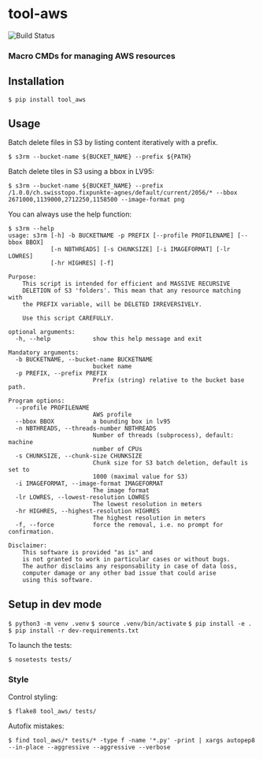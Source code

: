 tool-aws
========

![Build Status](https://codebuild.eu-central-1.amazonaws.com/badges?uuid=eyJlbmNyeXB0ZWREYXRhIjoiMkdMVnVoVDVnUW1WWTZLYjNUOGdVV2FSZ1g0VHNPdEtnRk9YcWpuQWE0L29XRlEyQlVhUmlqUVBncmVST0NyTHhwZDVRdzNQVnFmTHNtTC81dmJBOG4wPSIsIml2UGFyYW1ldGVyU3BlYyI6InAxWTJCN2lzUzFUcjVyRFQiLCJtYXRlcmlhbFNldFNlcmlhbCI6MX0%3D&branch=master)

### Macro CMDs for managing AWS resources

## Installation

`$ pip install tool_aws`

## Usage

Batch delete files in S3 by listing content iteratively with a prefix.

`$ s3rm --bucket-name ${BUCKET_NAME} --prefix ${PATH}`

Batch delete tiles in S3 using a bbox in LV95:

`$ s3rm --bucket-name ${BUCKET_NAME} --prefix /1.0.0/ch.swisstopo.fixpunkte-agnes/default/current/2056/* --bbox 2671000,1139000,2712250,1158500 --image-format png`


You can always use the help function:

```
$ s3rm --help
usage: s3rm [-h] -b BUCKETNAME -p PREFIX [--profile PROFILENAME] [--bbox BBOX]
            [-n NBTHREADS] [-s CHUNKSIZE] [-i IMAGEFORMAT] [-lr LOWRES]
            [-hr HIGHRES] [-f]

Purpose:
    This script is intended for efficient and MASSIVE RECURSIVE
    DELETION of S3 'folders'. This mean that any resource matching with
    the PREFIX variable, will be DELETED IRREVERSIVELY.

    Use this script CAREFULLY.

optional arguments:
  -h, --help            show this help message and exit

Mandatory arguments:
  -b BUCKETNAME, --bucket-name BUCKETNAME
                        bucket name
  -p PREFIX, --prefix PREFIX
                        Prefix (string) relative to the bucket base path.

Program options:
  --profile PROFILENAME
                        AWS profile
  --bbox BBOX           a bounding box in lv95
  -n NBTHREADS, --threads-number NBTHREADS
                        Number of threads (subprocess), default: machine
                        number of CPUs
  -s CHUNKSIZE, --chunk-size CHUNKSIZE
                        Chunk size for S3 batch deletion, default is set to
                        1000 (maximal value for S3)
  -i IMAGEFORMAT, --image-format IMAGEFORMAT
                        The image format
  -lr LOWRES, --lowest-resolution LOWRES
                        The lowest resolution in meters
  -hr HIGHRES, --highest-resolution HIGHRES
                        The highest resolution in meters
  -f, --force           force the removal, i.e. no prompt for confirmation.

Disclaimer:
    This software is provided "as is" and
    is not granted to work in particular cases or without bugs.
    The author disclaims any responsability in case of data loss,
    computer damage or any other bad issue that could arise
    using this software.
```

## Setup in dev mode

`$ python3 -m venv .venv`
`$ source .venv/bin/activate`
`$ pip install -e .`
`$ pip install -r dev-requirements.txt`


To launch the tests:

`$ nosetests tests/`

### Style

Control styling:

`$ flake8 tool_aws/ tests/`

Autofix mistakes:

`$ find tool_aws/* tests/* -type f -name '*.py' -print | xargs autopep8 --in-place --aggressive --aggressive --verbose`


